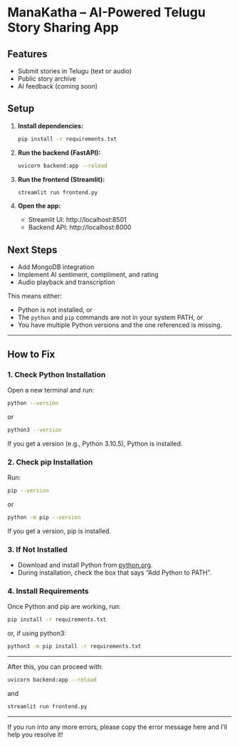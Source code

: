# ManaKatha – AI-Powered Telugu Story Sharing App

## Features
- Submit stories in Telugu (text or audio)
- Public story archive
- AI feedback (coming soon)

## Setup

1. **Install dependencies:**
   ```bash
   pip install -r requirements.txt
   ```

2. **Run the backend (FastAPI):**
   ```bash
   uvicorn backend:app --reload
   ```

3. **Run the frontend (Streamlit):**
   ```bash
   streamlit run frontend.py
   ```

4. **Open the app:**
   - Streamlit UI: http://localhost:8501
   - Backend API: http://localhost:8000

## Next Steps
- Add MongoDB integration
- Implement AI sentiment, compliment, and rating
- Audio playback and transcription 

This means either:
- Python is not installed, or
- The `python` and `pip` commands are not in your system PATH, or
- You have multiple Python versions and the one referenced is missing.

---

## How to Fix

### 1. Check Python Installation

Open a new terminal and run:
```bash
python --version
```
or
```bash
python3 --version
```
If you get a version (e.g., Python 3.10.5), Python is installed.

### 2. Check pip Installation

Run:
```bash
pip --version
```
or
```bash
python -m pip --version
```
If you get a version, pip is installed.

### 3. If Not Installed

- Download and install Python from [python.org](https://www.python.org/downloads/).
- During installation, check the box that says “Add Python to PATH”.

### 4. Install Requirements

Once Python and pip are working, run:
```bash
pip install -r requirements.txt
```
or, if using python3:
```bash
python3 -m pip install -r requirements.txt
```

---

After this, you can proceed with:
```bash
uvicorn backend:app --reload
```
and
```bash
streamlit run frontend.py
```

---

If you run into any more errors, please copy the error message here and I’ll help you resolve it! 